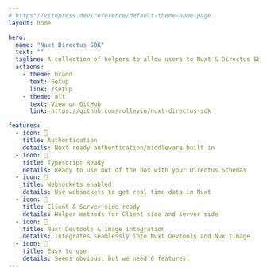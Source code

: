 ```yaml
---
# https://vitepress.dev/reference/default-theme-home-page
layout: home

hero:
  name: "Nuxt Directus SDK"
  text: ""
  tagline: A collection of helpers to allow users to Nuxt & Directus SDK
  actions:
    - theme: brand
      text: Setup
      link: /setup
    - theme: alt
      text: View on GitHub
      link: https://github.com/rolleyio/nuxt-directus-sdk

features:
  - icon: 🚀
    title: Authentication
    details: Nuxt ready authentication/middleware built in
  - icon: 🚀
    title: Typescript Ready
    details: Ready to use out of the box with your Directus Schemas
  - icon: 🚀
    title: Websockets enabled
    details: Use websockets to get real time data in Nuxt
  - icon: 🚀
    title: Client & Server side ready
    details: Helper methods for Client side and server side
  - icon: 🚀
    title: Nuxt Devtools & Image integration
    details: Integrates seamlessly into Nuxt Devtools and Nux tImage
  - icon: 🚀
    title: Easy to use
    details: Seems obvious, but we need 6 features.
---
```

